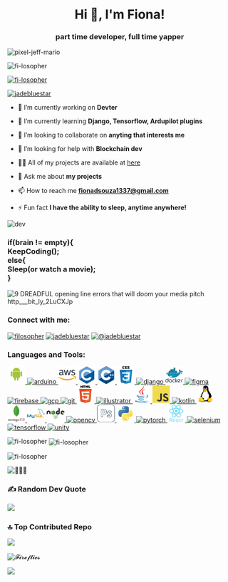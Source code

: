 
<h1 align="center">Hi 👋, I'm Fiona!</h1>
<h3 align="center">part time developer, full time yapper</h3>



![pixel-jeff-mario](https://github.com/user-attachments/assets/f5c8330e-99ba-4a8e-88bf-62fee3394e21)

<p align="left"> <img src="https://komarev.com/ghpvc/?username=fi-losopher&label=Profile%20views&color=0e75b6&style=flat" alt="fi-losopher" /> </p>

<p align="left"> <a href="https://github.com/ryo-ma/github-profile-trophy"><img src="https://github-profile-trophy.vercel.app/?username=fi-losopher" alt="fi-losopher" /></a> </p>

<p align="left"> <a href="https://twitter.com/jadebluestar" target="blank"><img src="https://img.shields.io/twitter/follow/jadebluestar?logo=twitter&style=for-the-badge" alt="jadebluestar" /></a> </p>

- 🔭 I’m currently working on **Devter**

- 🌱 I’m currently learning **Django, Tensorflow, Ardupilot plugins**

- 👯 I’m looking to collaborate on **anyting that interests me**

- 🤝 I’m looking for help with **Blockchain dev**

- 👨‍💻 All of my projects are available at [here](here)

- 💬 Ask me about **my projects**

- 📫 How to reach me **fionadsouza1337@gmail.com**

- ⚡ Fun fact **I have the ability to sleep, anytime anywhere!**

![dev](https://github.com/user-attachments/assets/4f0ab93e-a6d6-4bcf-8860-8f20b509f382)

<h3>if(brain != empty){<br>
KeepCoding();<br>
else{<br>
Sleep(or watch a movie);<br>
  }
</h3>

![9 DREADFUL opening line errors that will doom your media pitch http___bit_ly_2LuCXJp](https://github.com/user-attachments/assets/27c9da11-5a1d-4557-b607-fff4a99c0c95)
<h3 align="left">Connect with me:</h3>
<p align="left">
<a href="https://dev.to/filosopher" target="blank"><img align="center" src="https://raw.githubusercontent.com/rahuldkjain/github-profile-readme-generator/master/src/images/icons/Social/devto.svg" alt="filosopher" height="30" width="40" /></a>
<a href="https://twitter.com/jadebluestar" target="blank"><img align="center" src="https://raw.githubusercontent.com/rahuldkjain/github-profile-readme-generator/master/src/images/icons/Social/twitter.svg" alt="jadebluestar" height="30" width="40" /></a>
<a href="https://medium.com/@jadebluestar" target="blank"><img align="center" src="https://raw.githubusercontent.com/rahuldkjain/github-profile-readme-generator/master/src/images/icons/Social/medium.svg" alt="@jadebluestar" height="30" width="40" /></a>
</p>

<h3 align="left">Languages and Tools:</h3>
<p align="left"> <a href="https://developer.android.com" target="_blank" rel="noreferrer"> <img src="https://raw.githubusercontent.com/devicons/devicon/master/icons/android/android-original-wordmark.svg" alt="android" width="40" height="40"/> </a> <a href="https://www.arduino.cc/" target="_blank" rel="noreferrer"> <img src="https://cdn.worldvectorlogo.com/logos/arduino-1.svg" alt="arduino" width="40" height="40"/> </a> <a href="https://aws.amazon.com" target="_blank" rel="noreferrer"> <img src="https://raw.githubusercontent.com/devicons/devicon/master/icons/amazonwebservices/amazonwebservices-original-wordmark.svg" alt="aws" width="40" height="40"/> </a> <a href="https://www.cprogramming.com/" target="_blank" rel="noreferrer"> <img src="https://raw.githubusercontent.com/devicons/devicon/master/icons/c/c-original.svg" alt="c" width="40" height="40"/> </a> <a href="https://www.w3schools.com/cpp/" target="_blank" rel="noreferrer"> <img src="https://raw.githubusercontent.com/devicons/devicon/master/icons/cplusplus/cplusplus-original.svg" alt="cplusplus" width="40" height="40"/> </a> <a href="https://www.w3schools.com/css/" target="_blank" rel="noreferrer"> <img src="https://raw.githubusercontent.com/devicons/devicon/master/icons/css3/css3-original-wordmark.svg" alt="css3" width="40" height="40"/> </a> <a href="https://www.djangoproject.com/" target="_blank" rel="noreferrer"> <img src="https://cdn.worldvectorlogo.com/logos/django.svg" alt="django" width="40" height="40"/> </a> <a href="https://www.docker.com/" target="_blank" rel="noreferrer"> <img src="https://raw.githubusercontent.com/devicons/devicon/master/icons/docker/docker-original-wordmark.svg" alt="docker" width="40" height="40"/> </a> <a href="https://www.figma.com/" target="_blank" rel="noreferrer"> <img src="https://www.vectorlogo.zone/logos/figma/figma-icon.svg" alt="figma" width="40" height="40"/> </a> <a href="https://firebase.google.com/" target="_blank" rel="noreferrer"> <img src="https://www.vectorlogo.zone/logos/firebase/firebase-icon.svg" alt="firebase" width="40" height="40"/> </a> <a href="https://cloud.google.com" target="_blank" rel="noreferrer"> <img src="https://www.vectorlogo.zone/logos/google_cloud/google_cloud-icon.svg" alt="gcp" width="40" height="40"/> </a> <a href="https://git-scm.com/" target="_blank" rel="noreferrer"> <img src="https://www.vectorlogo.zone/logos/git-scm/git-scm-icon.svg" alt="git" width="40" height="40"/> </a> <a href="https://www.w3.org/html/" target="_blank" rel="noreferrer"> <img src="https://raw.githubusercontent.com/devicons/devicon/master/icons/html5/html5-original-wordmark.svg" alt="html5" width="40" height="40"/> </a> <a href="https://www.adobe.com/in/products/illustrator.html" target="_blank" rel="noreferrer"> <img src="https://www.vectorlogo.zone/logos/adobe_illustrator/adobe_illustrator-icon.svg" alt="illustrator" width="40" height="40"/> </a> <a href="https://www.java.com" target="_blank" rel="noreferrer"> <img src="https://raw.githubusercontent.com/devicons/devicon/master/icons/java/java-original.svg" alt="java" width="40" height="40"/> </a> <a href="https://developer.mozilla.org/en-US/docs/Web/JavaScript" target="_blank" rel="noreferrer"> <img src="https://raw.githubusercontent.com/devicons/devicon/master/icons/javascript/javascript-original.svg" alt="javascript" width="40" height="40"/> </a> <a href="https://kotlinlang.org" target="_blank" rel="noreferrer"> <img src="https://www.vectorlogo.zone/logos/kotlinlang/kotlinlang-icon.svg" alt="kotlin" width="40" height="40"/> </a> <a href="https://www.linux.org/" target="_blank" rel="noreferrer"> <img src="https://raw.githubusercontent.com/devicons/devicon/master/icons/linux/linux-original.svg" alt="linux" width="40" height="40"/> </a> <a href="https://www.mongodb.com/" target="_blank" rel="noreferrer"> <img src="https://raw.githubusercontent.com/devicons/devicon/master/icons/mongodb/mongodb-original-wordmark.svg" alt="mongodb" width="40" height="40"/> </a> <a href="https://www.mysql.com/" target="_blank" rel="noreferrer"> <img src="https://raw.githubusercontent.com/devicons/devicon/master/icons/mysql/mysql-original-wordmark.svg" alt="mysql" width="40" height="40"/> </a> <a href="https://nodejs.org" target="_blank" rel="noreferrer"> <img src="https://raw.githubusercontent.com/devicons/devicon/master/icons/nodejs/nodejs-original-wordmark.svg" alt="nodejs" width="40" height="40"/> </a> <a href="https://opencv.org/" target="_blank" rel="noreferrer"> <img src="https://www.vectorlogo.zone/logos/opencv/opencv-icon.svg" alt="opencv" width="40" height="40"/> </a> <a href="https://www.photoshop.com/en" target="_blank" rel="noreferrer"> <img src="https://raw.githubusercontent.com/devicons/devicon/master/icons/photoshop/photoshop-line.svg" alt="photoshop" width="40" height="40"/> </a> <a href="https://www.python.org" target="_blank" rel="noreferrer"> <img src="https://raw.githubusercontent.com/devicons/devicon/master/icons/python/python-original.svg" alt="python" width="40" height="40"/> </a> <a href="https://pytorch.org/" target="_blank" rel="noreferrer"> <img src="https://www.vectorlogo.zone/logos/pytorch/pytorch-icon.svg" alt="pytorch" width="40" height="40"/> </a> <a href="https://reactjs.org/" target="_blank" rel="noreferrer"> <img src="https://raw.githubusercontent.com/devicons/devicon/master/icons/react/react-original-wordmark.svg" alt="react" width="40" height="40"/> </a> <a href="https://www.selenium.dev" target="_blank" rel="noreferrer"> <img src="https://raw.githubusercontent.com/detain/svg-logos/780f25886640cef088af994181646db2f6b1a3f8/svg/selenium-logo.svg" alt="selenium" width="40" height="40"/> </a> <a href="https://www.tensorflow.org" target="_blank" rel="noreferrer"> <img src="https://www.vectorlogo.zone/logos/tensorflow/tensorflow-icon.svg" alt="tensorflow" width="40" height="40"/> </a> <a href="https://unity.com/" target="_blank" rel="noreferrer"> <img src="https://www.vectorlogo.zone/logos/unity3d/unity3d-icon.svg" alt="unity" width="40" height="40"/> </a> </p>

<p><img align="left" src="https://github-readme-stats.vercel.app/api/top-langs?username=fi-losopher&show_icons=true&locale=en&layout=compact" alt="fi-losopher" /></p>

<p>&nbsp;<img align="center" src="https://github-readme-stats.vercel.app/api?username=fi-losopher&show_icons=true&locale=en" alt="fi-losopher" /></p>

<p><img align="center" src="https://github-readme-streak-stats.herokuapp.com/?user=fi-losopher&" alt="fi-losopher" /></p>

![🥀🥀🥀](https://github.com/user-attachments/assets/99de809d-8f68-4391-95e0-d33df03ad2d7)


### ✍️ Random Dev Quote
![](https://quotes-github-readme.vercel.app/api?type=horizontal&theme=merko)

### 🔝 Top Contributed Repo
![](https://github-contributor-stats.vercel.app/api?username=fi-losopher&limit=5&theme=dark&combine_all_yearly_contributions=true)

![𝓕𝓲𝓻𝓮𝓯𝓵𝓲𝓮𝓼](https://github.com/user-attachments/assets/40537ec2-7b74-43ee-8264-2beec8d23cb2)



[![](https://visitcount.itsvg.in/api?id=fi-losopher&icon=9&color=10)](https://visitcount.itsvg.in)

<!-- Proudly created with GPRM ( https://gprm.itsvg.in ) -->

